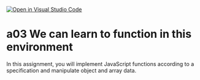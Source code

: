 [![Open in Visual Studio Code](https://classroom.github.com/assets/open-in-vscode-f059dc9a6f8d3a56e377f745f24479a46679e63a5d9fe6f495e02850cd0d8118.svg)](https://classroom.github.com/online_ide?assignment_repo_id=5877459&assignment_repo_type=AssignmentRepo)
# a03 We can learn to function in this environment
In this assignment, you will implement JavaScript functions according to a specification and manipulate object and array data.
